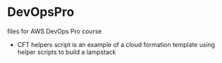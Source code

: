 # DevOpsPro
files for AWS DevOps Pro course
- CFT helpers script is an example of a cloud formation template using helper scripts to build a lampstack
